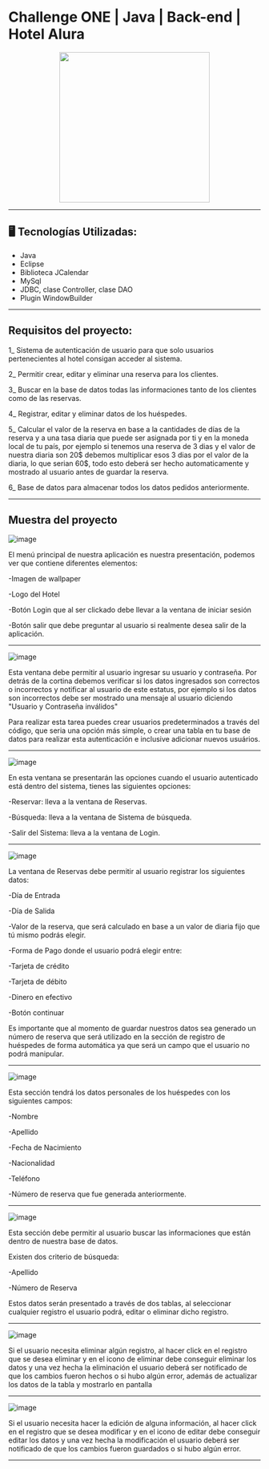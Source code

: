 # Challenge ONE | Java | Back-end | Hotel Alura

<p align="center" >
     <img width="300" heigth="300" src="https://user-images.githubusercontent.com/91544872/189419040-c093db78-c970-4960-8aca-ffcc11f7ffaf.png">
</p>

---
## 🖥️ Tecnologías Utilizadas:

- Java
- Eclipse
- Biblioteca JCalendar
- MySql
- JDBC, clase Controller, clase DAO
- Plugin WindowBuilder </br>

---

## Requisitos del proyecto:

1_ Sistema de autenticación de usuario para que solo usuarios pertenecientes al hotel consigan acceder al sistema.

2_ Permitir crear, editar y eliminar una reserva para los clientes.

3_ Buscar en la base de datos todas las informaciones tanto de los clientes como de las reservas.

4_ Registrar, editar y eliminar datos de los huéspedes.

5_ Calcular el valor de la reserva en base a la cantidades de días de la reserva y a una tasa diaria que puede ser asignada por ti y en la moneda local de tu país, por ejemplo si tenemos una reserva de 3 dias y el valor de nuestra diaria son 20$ debemos multiplicar esos 3 dias por el valor de la diaria, lo que serian 60$, todo esto deberá ser hecho automaticamente y mostrado al usuario antes de guardar la reserva.

6_ Base de datos para almacenar todos los datos pedidos anteriormente.

---
Muestra del proyecto
---

![image](https://github.com/ManuelGonzalez88/HotelAluraChallengeOne/assets/102199116/f1a37e4d-b01b-4e08-828f-55c1eff0a6e1)

El menú principal de nuestra aplicación es nuestra presentación, podemos ver que contiene diferentes elementos:

-Imagen de wallpaper

-Logo del Hotel

-Botón Login que al ser clickado debe llevar a la ventana de iniciar sesión

-Botón salir que debe preguntar al usuario si realmente desea salir de la aplicación.

---

![image](https://github.com/ManuelGonzalez88/HotelAluraChallengeOne/assets/102199116/25886b97-e180-4527-b6b1-2f78eee17d80)


Esta ventana debe permitir al usuario ingresar su usuario y contraseña.
Por detrás de la cortina debemos verificar si los datos ingresados son correctos o incorrectos y notificar al usuario de este estatus, por ejemplo si los datos son incorrectos debe ser mostrado una mensaje al usuario diciendo "Usuario y Contraseña inválidos"

Para realizar esta tarea puedes crear usuarios predeterminados a través del código, que seria una opción más simple, o crear una tabla en tu base de datos para realizar esta autenticación e inclusive adicionar nuevos usuários.

---

![image](https://github.com/ManuelGonzalez88/HotelAluraChallengeOne/assets/102199116/9d476f42-e746-4082-98ca-3b3e01d147db)


En esta ventana se presentarán las opciones cuando el usuario autenticado está dentro del sistema, tienes las siguientes opciones:

-Reservar: lleva a la ventana de Reservas.

-Búsqueda: lleva a la ventana de Sistema de búsqueda.

-Salir del Sistema: lleva a la ventana de Login.

---

![image](https://github.com/ManuelGonzalez88/HotelAluraChallengeOne/assets/102199116/fb20c9fd-d977-4082-8bbb-0112478d07e0)


La ventana de Reservas debe permitir al usuario registrar los siguientes datos:

-Día de Entrada

-Día de Salida

-Valor de la reserva, que será calculado en base a un valor de diaria fijo que tú mismo podrás elegir.

-Forma de Pago donde el usuario podrá elegir entre:

   -Tarjeta de crédito

   -Tarjeta de débito

   -Dinero en efectivo

   -Botón continuar

Es importante que al momento de guardar nuestros datos sea generado un número de reserva que será utilizado en la sección de registro de huéspedes de forma automática ya que será un campo que el usuario no podrá manipular.

---

![image](https://github.com/ManuelGonzalez88/HotelAluraChallengeOne/assets/102199116/3b679675-d77a-4c3f-b8ff-614bcc9c90a4)


Esta sección tendrá los datos personales de los huéspedes con los siguientes campos:

-Nombre

-Apellido

-Fecha de Nacimiento

-Nacionalidad

-Teléfono

-Número de reserva que fue generada anteriormente.

---

![image](https://github.com/ManuelGonzalez88/HotelAluraChallengeOne/assets/102199116/80c7212f-453c-4bdf-9ae3-c3a8f610c674)

Esta sección debe permitir al usuario buscar las informaciones que están dentro de nuestra base de datos.

Existen dos criterio de búsqueda:

-Apellido

-Número de Reserva

Estos datos serán presentado a través de dos tablas, al seleccionar cualquier registro el usuario podrá, editar o eliminar dicho registro.

---

![image](https://github.com/ManuelGonzalez88/HotelAluraChallengeOne/assets/102199116/6b70b145-6cc9-4245-9ce4-1b8966c36869)

Si el usuario necesita eliminar algún registro, al hacer click en el registro que se desea eliminar y en el icono de eliminar debe conseguir eliminar los datos y una vez hecha la eliminación el usuario deberá ser notificado de que los cambios fueron hechos o si hubo algún error, además de actualizar los datos de la tabla y mostrarlo en pantalla

---

![image](https://github.com/ManuelGonzalez88/HotelAluraChallengeOne/assets/102199116/706a2471-61ec-45a3-bbee-9a18a24c2349)

Si el usuario necesita hacer la edición de alguna información, al hacer click en el registro que se desea modificar y en el icono de editar debe conseguir editar los datos y una vez hecha la modificación el usuario deberá ser notificado de que los cambios fueron guardados o si hubo algún error.

---
